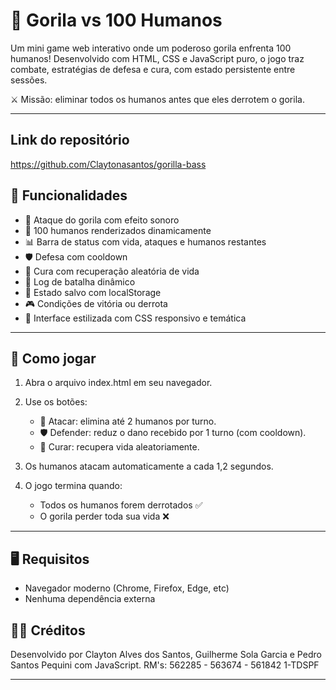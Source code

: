 # 🦍 Gorila vs 100 Humanos

Um mini game web interativo onde um poderoso gorila enfrenta 100 humanos! Desenvolvido com HTML, CSS e JavaScript puro, o jogo traz combate, estratégias de defesa e cura, com estado persistente entre sessões.

⚔️ Missão: eliminar todos os humanos antes que eles derrotem o gorila.


---

## Link do repositório

https://github.com/Claytonasantos/gorilla-bass

## 🚀 Funcionalidades

* 🦍 Ataque do gorila com efeito sonoro
* 👥 100 humanos renderizados dinamicamente
* 📊 Barra de status com vida, ataques e humanos restantes
* 🛡️ Defesa com cooldown
* 💊 Cura com recuperação aleatória de vida
* 📜 Log de batalha dinâmico
* 💾 Estado salvo com localStorage
* 🎮 Condições de vitória ou derrota
* 🎨 Interface estilizada com CSS responsivo e temática


---

## 🧠 Como jogar

1. Abra o arquivo index.html em seu navegador.
2. Use os botões:

   * 🦍 Atacar: elimina até 2 humanos por turno.
   * 🛡️ Defender: reduz o dano recebido por 1 turno (com cooldown).
   * 💊 Curar: recupera vida aleatoriamente.
3. Os humanos atacam automaticamente a cada 1,2 segundos.
4. O jogo termina quando:

   * Todos os humanos forem derrotados ✅
   * O gorila perder toda sua vida ❌

---

## 🖥️ Requisitos

* Navegador moderno (Chrome, Firefox, Edge, etc)
* Nenhuma dependência externa


## 🧑‍🏫 Créditos

Desenvolvido por Clayton Alves dos Santos, Guilherme Sola Garcia e Pedro Santos Pequini com JavaScript.
RM's: 562285 - 563674 - 561842
1-TDSPF

---

